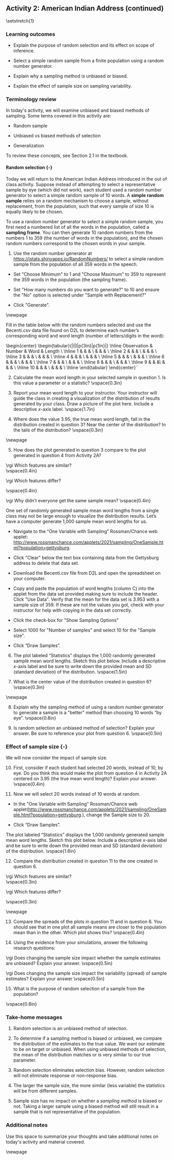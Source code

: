 ## Activity 2: American Indian Address (continued)

\setstretch{1}

### Learning outcomes

* Explain the purpose of random selection and its effect on scope of inference.

* Select a simple random sample from a finite population using a random number generator. 

* Explain why a sampling method is unbiased or biased.

* Explain the effect of sample size on sampling variability.

### Terminology review

In today's activity, we will examine unbiased and biased methods of sampling. Some terms covered in this activity are:


* Random sample

* Unbiased vs biased methods of selection

* Generalization


To review these concepts, see Section 2.1 in the textbook. 

#### Random selection {-}

Today we will return to the American Indian Address introduced in the out of class activity. Suppose instead of attempting to select a representative sample by eye (which did not work), each student used a random number generator to select a simple random sample of 10 words. A **simple random sample** relies on a random mechanism to choose a sample, without replacement, from the population, such that every sample of size 10 is equally likely to be chosen.

To use a random number generator to select a simple random sample, you first need a numbered list of all the words in the population, called a **sampling frame**. You can then generate 10 random numbers from the numbers 1 to 359 (the number of words in the population), and the chosen random numbers correspond to the chosen words in your sample.

1. Use the random number generator at https://istats.shinyapps.io/RandomNumbers/ to select a simple random sample from the population of all 359 words in the speech. 

* Set "Choose Minimum" to 1 and "Choose Maximum" to 359 to represent the 359 words in the population (the sampling frame).

* Set "How many numbers do you want to generate?" to 10 and ensure the "No" option is selected under "Sample with Replacement?" 

* Click "Generate".

\newpage

Fill in the table below with the random numbers selected and use the Becenti.csv data file found on D2L to determine each number’s corresponding word and word length (number of letters/digits in the word):

\begin{center}
\begin{tabular}{|l|l|p{3in}|p{1in}|} \hline
Observation & Number & Word & Length  \\ \hline
1 & & & \\ 
& & & \\ \hline
2 & & & \\ 
& & & \\ \hline
3 & & & \\ 
& & & \\ \hline
4 & & & \\ 
& & & \\ \hline
5 & & & \\ 
& & & \\ \hline
6 & & & \\ 
& & & \\ \hline
7 & & & \\
& & & \\ \hline
8 & & & \\ 
& & & \\ \hline
9 & & &\\ 
& & & \\ \hline
10 & & & \\ 
& & & \\ \hline
\end{tabular}
\end{center}``

2. Calculate the mean word length in your selected sample in question 1. Is this value a parameter or a statistic?
\vspace{0.3in}

3. Report your mean word length to your instructor.  Your instructor will guide the class in creating a visualization of the distribution of results generated by your class. Draw a picture of the plot here. Include a descriptive $x$-axis label.
\vspace{1.7in}

4.  Where does the value 3.95, the true mean word length, fall in the distribution created in question 3? Near the center of the distribution?  In the tails of the distribution?
\vspace{0.3in}

\newpage

5. How does the plot generated in question 3 compare to the plot generated in question 4 from Activity 2A? 

\rgi Which features are similar?  
\vspace{0.4in}

\rgi Which features differ? 

\vspace{0.4in}

\rgi Why didn’t everyone get the same sample mean?
\vspace{0.4in}

One set of randomly generated sample mean word lengths from a single class may not be large enough to visualize the distribution results. Let’s have a computer generate 1,000 sample mean word lengths for us.

*  Navigate to the “One Variable with Sampling” Rossman/Chance web applet: http://www.rossmanchance.com/applets/2021/sampling/OneSample.html?population=gettysburg.

*  Click "Clear" below the text box containing data from the Gettysburg address to delete that data set.

*  Download the Becenti.csv file from D2L and open the spreadsheet on your computer.

*  Copy and paste the population of word lengths (column C) into the applet from the data set provided making sure to include the header.  Click "Use Data".  Verify that the mean for the data set is 3.953 with a sample size of 359.  If these are not the values you got, check with your instructor for help with copying in the data set correctly.

*  Click the check-box for "Show Sampling Options"

*  Select 1000 for "Number of samples" and select 10 for the "Sample size".  

*  Click “Draw Samples”.

6. The plot labeled “Statistics” displays the 1,000 randomly generated sample mean word lengths. Sketch this plot below. Include a descriptive $x$-axis label and be sure to write down the provided mean and SD (standard deviation) of the distribution.
\vspace{1.5in}

7. What is the center value of the distribution created in question 6?
\vspace{0.3in}

\newpage

8. Explain why the sampling method of using a random number generator to generate a sample is a "better" method than choosing 10 words “by eye”.
\vspace{0.8in}

9.  Is random selection an unbiased method of selection?  Explain your answer. Be sure to reference your plot from question 6.
\vspace{0.5in}


### Effect of sample size {-}

We will now consider the impact of sample size.

10. First, consider if each student had selected 20 words, instead of 10, by eye. Do you think this would make the plot from question 4 in Activity 2A centered on 3.95 (the true mean word length)?  Explain your answer.
\vspace{0.4in}

11. Now we will select 20 words instead of 10 words at random.

*  In the "One Variable with Sampling” Rossman/Chance web applet(http://www.rossmanchance.com/applets/2021/sampling/OneSample.html?population=gettysburg.), change the Sample size to 20.

*  Click “Draw Samples”.

The plot labeled “Statistics” displays the 1,000 randomly generated sample mean word lengths. Sketch this plot below.  Include a descriptive $x$-axis label and be sure to write down the provided mean and SD (standard deviation) of the distribution.
\vspace{1.6in}

12.  Compare the distribution created in question 11 to the one created in question 6.  

\rgi Which features are similar?  
\vspace{0.3in}

\rgi Which features differ? 

\vspace{0.3in}

\newpage

13. Compare the spreads of the plots in question 11 and in question 6. You should see that in one plot all sample means are closer to the population mean than in the other. Which plot shows this?
\vspace{0.4in}

14. Using the evidence from your simulations, answer the following research questions:

\rgi Does changing the sample size impact whether the sample estimates are unbiased? Explain your answer.
\vspace{0.5in}

\rgi Does changing the sample size impact the variability (spread) of sample estimates? Explain your answer
\vspace{0.5in}

15.  What is the purpose of random selection of a sample from the population? 

\vspace{0.8in}

### Take-home messages

1. Random selection is an unbiased method of selection.

2. To determine if a sampling method is biased or unbiased, we compare the distribution of the estimates to the true value. We want our estimate to be on target or unbiased.  When using unbiased methods of selection, the mean of the distribution matches or is very similar to our true parameter.

3. Random selection eliminates selection bias.  However, random selection will not eliminate response or non-response bias.

4. The larger the sample size, the more similar (less variable) the statistics will be from different samples.  

5. Sample size has no impact on whether a *sampling method* is biased or not. Taking a larger sample using a biased method will still result in a sample that is not representative of the population.

### Additional notes

Use this space to summarize your thoughts and take additional notes on today's activity and material covered.

\newpage
